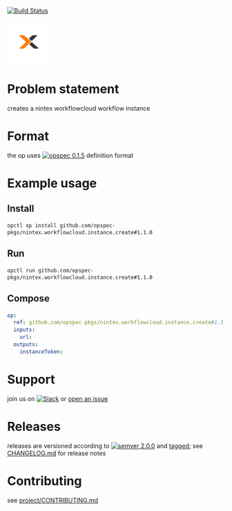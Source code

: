 [![Build Status](https://travis-ci.org/opspec-pkgs/nintex.workflowcloud.instance.create.svg?branch=master)](https://travis-ci.org/opspec-pkgs/nintex.workflowcloud.instance.create)

<img src="icon.svg" alt="icon" height="100px">

# Problem statement

creates a nintex workflowcloud workflow instance

# Format

the op uses [![opspec 0.1.5](https://img.shields.io/badge/opspec-0.1.5-brightgreen.svg?colorA=6b6b6b&colorB=fc16be)](https://opspec.io/0.1.5) definition format

# Example usage

## Install

```shell
opctl op install github.com/opspec-pkgs/nintex.workflowcloud.instance.create#1.1.0
```

## Run

```
opctl run github.com/opspec-pkgs/nintex.workflowcloud.instance.create#1.1.0
```

## Compose

```yaml
op:
  ref: github.com/opspec-pkgs/nintex.workflowcloud.instance.create#1.1.0
  inputs:
    url:
  outputs:
    instanceToken:
```

# Support

join us on
[![Slack](https://opctl-slackin.herokuapp.com/badge.svg)](https://opctl-slackin.herokuapp.com/)
or
[open an issue](https://github.com/opspec-pkgs/nintex.workflowcloud.instance.create/issues)

# Releases

releases are versioned according to
[![semver 2.0.0](https://img.shields.io/badge/semver-2.0.0-brightgreen.svg)](http://semver.org/spec/v2.0.0.html)
and [tagged](https://git-scm.com/book/en/v2/Git-Basics-Tagging); see
[CHANGELOG.md](CHANGELOG.md) for release notes

# Contributing

see
[project/CONTRIBUTING.md](https://github.com/opspec-pkgs/project/blob/master/CONTRIBUTING.md)
